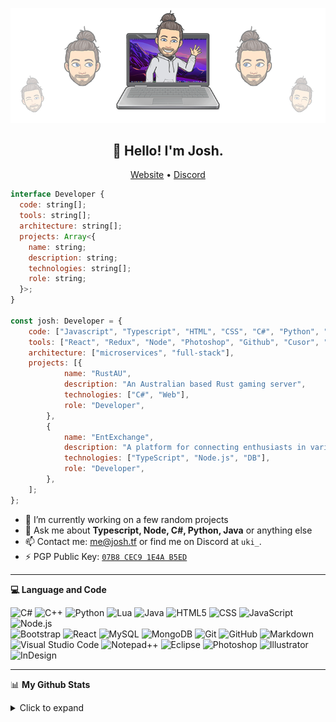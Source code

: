 <p align="center">
   <img src="https://raw.githubusercontent.com/josh-tf/josh-tf/main/banner.png" />
</p>


<h2 align="center">👋 Hello! I'm Josh.</h2>
<p align="center">
  <a href="https://josh.tf">Website</a> •
  <a href="https://discordapp.com/users/uki_">Discord</a>
</p>

```javascript
interface Developer {
  code: string[];
  tools: string[];
  architecture: string[];
  projects: Array<{
    name: string;
    description: string;
    technologies: string[];
    role: string;
  }>;
}

const josh: Developer = {
    code: ["Javascript", "Typescript", "HTML", "CSS", "C#", "Python", "Java", "Node.js"],
    tools: ["React", "Redux", "Node", "Photoshop", "Github", "Cusor", "Jest", "Docker"],
    architecture: ["microservices", "full-stack"],
    projects: [{
            name: "RustAU",
            description: "An Australian based Rust gaming server",
            technologies: ["C#", "Web"],
            role: "Developer",
        },
        {
            name: "EntExchange",
            description: "A platform for connecting enthusiasts in various fields.",
            technologies: ["TypeScript", "Node.js", "DB"],
            role: "Developer",
        },
    ];
};

```

- 🔭 I’m currently working on a few random projects
- 💬 Ask me about **Typescript, Node, C#, Python, Java** or anything else
- 📫 Contact me: [me@josh.tf](mailto:me@josh.tf) or find me on Discord at `uki_`.
- ⚡ PGP Public Key: [`07B8 CEC9 1E4A B5ED`](https://keybase.io/joshtf/pgp_keys.asc)

-------

**💻 Language and Code**

![C#](https://img.shields.io/badge/-C%23-333333?style=flat&logo=C-Sharp&logoColor=00599C) ![C++](https://img.shields.io/badge/-C++-333333?style=flat&logo=C%2B%2B&logoColor=00599C) ![Python](https://img.shields.io/badge/-Python-333333?style=flat&logo=python) ![Lua](https://img.shields.io/badge/-Lua-333333?style=flat&logo=Lua&logoColor=007396) ![Java](https://img.shields.io/badge/-Java-333333?style=flat&logo=Java&logoColor=007396) ![HTML5](https://img.shields.io/badge/-HTML5-333333?style=flat&logo=HTML5) ![CSS](https://img.shields.io/badge/-CSS-333333?style=flat&logo=CSS3&logoColor=1572B6) ![JavaScript](https://img.shields.io/badge/-JavaScript-333333?style=flat&logo=javascript) ![Node.js](https://img.shields.io/badge/-Node.js-333333?style=flat&logo=node.js)<br />
![Bootstrap](https://img.shields.io/badge/-Bootstrap-333333?style=flat&logo=bootstrap&logoColor=563D7C) ![React](https://img.shields.io/badge/-React-333333?style=flat&logo=react) ![MySQL](https://img.shields.io/badge/-MySQL-333333?style=flat&logo=mysql) ![MongoDB](https://img.shields.io/badge/-MongoDB-333333?style=flat&logo=mongodb) ![Git](https://img.shields.io/badge/-Git-333333?style=flat&logo=git) ![GitHub](https://img.shields.io/badge/-GitHub-333333?style=flat&logo=github) ![Markdown](https://img.shields.io/badge/-Markdown-333333?style=flat&logo=markdown) <br />
![Visual Studio Code](https://img.shields.io/badge/-Visual%20Studio%20Code-333333?style=flat&logo=visual-studio-code&logoColor=007ACC) ![Notepad++](https://img.shields.io/badge/-Notepad++-333333?style=flat&logo=Notepad%2B%2B) ![Eclipse](https://img.shields.io/badge/-Eclipse-333333?style=flat&logo=eclipse-ide&logoColor=2C2255) ![Photoshop](https://img.shields.io/badge/-Photoshop-333333?style=flat&logo=adobe-photoshop) ![Illustrator](https://img.shields.io/badge/-Illustrator-333333?style=flat&logo=adobe-illustrator) ![InDesign](https://img.shields.io/badge/-InDesign-333333?style=flat&logo=adobe-indesign)

-------

📊 **My Github Stats**
<details>
<summary>Click to expand</summary>
<p align="center">
<a href="https://github.com/josh-tf">
  <img height="180em" align="center" src="https://github-readme-stats.vercel.app/api/?username=josh-tf&layout=compact&theme=dark&count_private=true&show_icons=true" />
  <br/><br/>
<img height="180em" align="center" src="https://github-readme-stats.vercel.app/api/top-langs/?username=josh-tf&layout=compact&theme=dark&count_private=true" />
</a>
</p>
</details>

